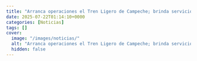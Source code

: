 ```yaml
---
title: "Arranca operaciones el Tren Ligero de Campeche; brinda servicio gratuito por inauguración"
date: 2025-07-22T01:14:10+0000
categories: [Noticias]
tags: []
cover:
  image: "/images/noticias/"
  alt: "Arranca operaciones el Tren Ligero de Campeche; brinda servicio gratuito por inauguración"
  hidden: false
---
```



